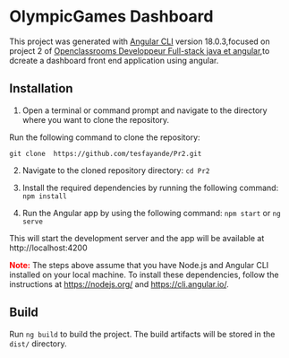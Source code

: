 # OlympicGames Dashboard

This project was generated with [Angular CLI](https://github.com/angular/angular-cli) version 18.0.3,focused on project 2 of [Openclassrooms Developpeur Full-stack java et angular](https://openclassrooms.com/fr/paths/533-developpeur-full-stack-java-et-angular),to dcreate a dashboard front end application using angular.

## Installation

1. Open a terminal or command prompt and navigate to the directory where you want to clone the repository.

Run the following command to clone the repository:

    git clone  https://github.com/tesfayande/Pr2.git

2.  Navigate to the cloned repository directory:
    `cd Pr2`

3. Install the required dependencies by running the following command:
    `npm install`

4.  Run the Angular app by using the following command:
    `npm start` or `ng serve`

This will start the development server and the app will be available at http://localhost:4200

<strong style="color:red">Note:</strong> The steps above assume that you have Node.js and Angular CLI installed on your local machine. To install these dependencies, follow the instructions at https://nodejs.org/ and https://cli.angular.io/.

## Build

Run `ng build` to build the project. The build artifacts will be stored in the `dist/` directory.
